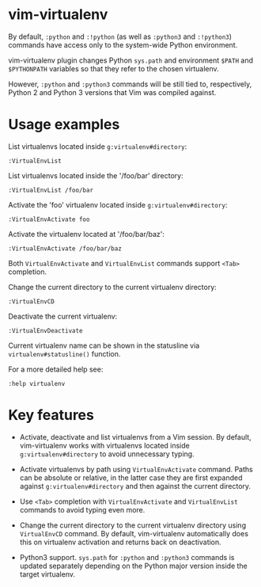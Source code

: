vim-virtualenv
==============

By default, `:python` and `:!python` (as well as `:python3` and `:!python3`)
commands have access only to the system-wide Python environment.

vim-virtualenv plugin changes Python `sys.path` and environment `$PATH` and
`$PYTHONPATH` variables so that they refer to the chosen virtualenv.

However, `:python` and `:python3` commands will be still tied to, respectively,
Python 2 and Python 3 versions that Vim was compiled against.

Usage examples
==============

List virtualenvs located inside `g:virtualenv#directory`:

    :VirtualEnvList

List virtualenvs located inside the '/foo/bar' directory:

    :VirtualEnvList /foo/bar

Activate the 'foo' virtualenv located inside `g:virtualenv#directory`:

    :VirtualEnvActivate foo

Activate the virtualenv located at '/foo/bar/baz':

    :VirtualEnvActivate /foo/bar/baz

Both `VirtualEnvActivate` and `VirtualEnvList` commands support `<Tab>`
completion.

Change the current directory to the current virtualenv directory:

    :VirtualEnvCD

Deactivate the current virtualenv:

    :VirtualEnvDeactivate

Current virtualenv name can be shown in the statusline via
`virtualenv#statusline()` function.

For a more detailed help see:

    :help virtualenv

Key features
============

* Activate, deactivate and list virtualenvs from a Vim session.
  By default, vim-virtualenv works with virtualenvs located inside
  `g:virtualenv#directory` to avoid unnecessary typing.

* Activate virtualenvs by path using `VirtualEnvActivate` command.
  Paths can be absolute or relative, in the latter case they are first expanded
  against `g:virtualenv#directory` and then against the current directory.

* Use `<Tab>` completion with `VirtualEnvActivate` and `VirtualEnvList`
  commands to avoid typing even more.

* Change the current directory to the current virtualenv directory using
  `VirtualEnvCD` command. By default, vim-virtualenv automatically does this on
  virtualenv activation and returns back on deactivation.

* Python3 support. `sys.path` for `:python` and `:python3` commands is updated
  separately depending on the Python major version inside the target
  virtualenv.
